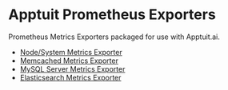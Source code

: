 # Apptuit Prometheus Exporters

Prometheus Metrics Exporters packaged for use with Apptuit.ai.

* [Node/System Metrics Exporter](node_exporter)
* [Memcached Metrics Exporter](https://github.com/ApptuitAI/prometheus-exporters/memcached_exporter)
* [MySQL Server Metrics Exporter](https://github.com/ApptuitAI/prometheus-exporters/mysqld_exporter)
* [Elasticsearch Metrics Exporter](https://github.com/ApptuitAI/prometheus-exporters/elasticsearch_exporter)
